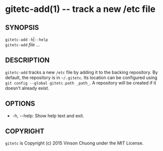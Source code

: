 # gitetc-add(1) -- track a new /etc file

## SYNOPSIS
`gitetc-add` `-h`|`--help`<br>
`gitetc-add` _file_ ...<br>

## DESCRIPTION
`gitetc-add` tracks a new `/etc` file by adding it to the backing repository.
By default, the repository is in `~/.gitetc`. Its location can be configured
using `git config --global gitetc.path _path_`. A repository will be created
if it doesn't already exist.

## OPTIONS
* -h, --help:
  Show help text and exit.

## COPYRIGHT
`gitetc` is Copyright (c) 2015 Vinson Chuong under the MIT License.
